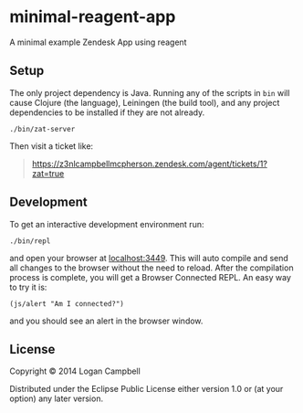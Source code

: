 # minimal-reagent-app

A minimal example Zendesk App using reagent

## Setup

The only project dependency is Java. Running any of the scripts in `bin` will
cause Clojure (the language), Leiningen (the build tool), and any project
dependencies to be installed if they are not already.

    ./bin/zat-server
    
Then visit a ticket like:

> https://z3nlcampbellmcpherson.zendesk.com/agent/tickets/1?zat=true

## Development

To get an interactive development environment run:

    ./bin/repl

and open your browser at [localhost:3449](http://localhost:3449/).
This will auto compile and send all changes to the browser without the
need to reload. After the compilation process is complete, you will
get a Browser Connected REPL. An easy way to try it is:

    (js/alert "Am I connected?")

and you should see an alert in the browser window.

## License

Copyright © 2014 Logan Campbell

Distributed under the Eclipse Public License either version 1.0 or (at your option) any later version.
